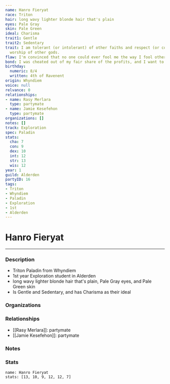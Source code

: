 ```yaml
---
name: Hanro Fieryat
race: Triton
hair: long wavy lighter blonde hair that's plain
eyes: Pale Gray
skin: Pale Green
ideal: Charisma
trait1: Gentle
trait2: Sedentary
trait: I am tolerant (or intolerant) of other faiths and respect (or condemn) the
  worship of other gods.
flaw: I'm convinced that no one could ever fool me the way I fool others.
bond: I was cheated out of my fair share of the profits, and I want to get my due.
birthday:
  numeric: 8/4
  written: 4th of Ravenent
origin: Whyndiem
voice: null
relvance: 0
relationships:
- name: Rasy Merlara
  type: partymate
- name: Jamie Kesefehon
  type: partymate
organizations: []
notes: []
track: Exploration
spec: Paladin
stats:
  cha: 7
  con: 9
  dex: 10
  int: 12
  str: 13
  wis: 12
year: 1
guild: Alderden
partyID: 16
tags:
- Triton
- Whyndiem
- Paladin
- Exploration
- 1st
- Alderden
---
```

# Hanro Fieryat
---
### Description
- Triton Paladin from Whyndiem
- 1st year Exploration student in Alderden
- long wavy lighter blonde hair that's plain, Pale Gray eyes, and Pale Green skin
- Is Gentle and Sedentary, and has Charisma as their ideal

### Organizations

### Relationships
- [[Rasy Merlara]]: partymate
- [[Jamie Kesefehon]]: partymate

### Notes

### Stats
```statblock
name: Hanro Fieryat
stats: [13, 10, 9, 12, 12, 7]
```